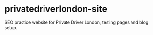 # privatedriverlondon-site
SEO practice website for Private Driver London, testing pages and blog setup.

